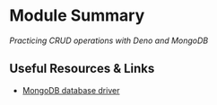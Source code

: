 # Module Summary

_Practicing CRUD operations with Deno and MongoDB_

## Useful Resources & Links

- [MongoDB database driver](https://deno.land/x/mongo)
